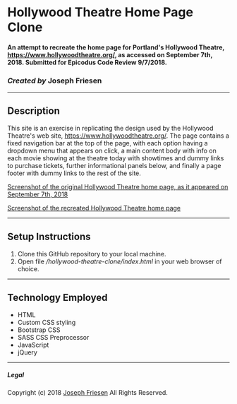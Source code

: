 # Hollywood Theatre Home Page Clone

#### An attempt to recreate the home page for Portland's Hollywood Theatre, https://www.hollywoodtheatre.org/, as accessed on September 7th, 2018. Submitted for Epicodus Code Review 9/7/2018.

### _Created by_ **Joseph Friesen**

***

## Description

This site is an exercise in replicating the design used by the Hollywood Theatre's web site, https://www.hollywoodtheatre.org/. The page contains a fixed navigation bar at the top of the page, with each option having a dropdown menu that appears on click, a main content body with info on each movie showing at the theatre today with showtimes and dummy links to purchase tickets, further informational panels below, and finally a page footer with dummy links to the rest of the site.

[Screenshot of the original Hollywood Theatre home page, as it appeared on September 7th, 2018](img/screenshot-original.png)

[Screenshot of the recreated Hollywood Theatre home page](img/screenshot-mine.png)

***

## Setup Instructions

1. Clone this GitHub repository to your local machine.
2. Open file _/hollywood-theatre-clone/index.html_ in your web browser of choice.

***

## Technology Employed

* HTML
* Custom CSS styling
* Bootstrap CSS
* SASS CSS Preprocessor
* JavaScript
* jQuery

***

##### Legal


Copyright (c) 2018 [Joseph Friesen](mailto:friesen.josephc@gmail.com) All Rights Reserved.
